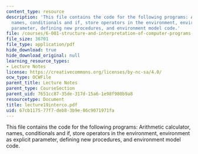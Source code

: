 ```yaml
---
content_type: resource
description: 'This file contains the code for the following programs: Arithmetic calculator,
  names, conditionals and if, store operators in the environment, environment as explicit
  parameter, defining new procedures, and environment model code.'
file: /courses/6-001-structure-and-interpretation-of-computer-programs-spring-2005/67cb117577f7deb83b9e86c9071971fa_lecture19interco.pdf
file_size: 36701
file_type: application/pdf
hide_download: true
hide_download_original: null
learning_resource_types:
- Lecture Notes
license: https://creativecommons.org/licenses/by-nc-sa/4.0/
ocw_type: OCWFile
parent_title: Lecture Notes
parent_type: CourseSection
parent_uid: 7651cc87-35de-317d-15a6-1e98f980b9a8
resourcetype: Document
title: lecture19interco.pdf
uid: 67cb1175-77f7-deb8-3b9e-86c9071971fa
---
```

This file contains the code for the following programs: Arithmetic calculator, names, conditionals and if, store operators in the environment, environment as explicit parameter, defining new procedures, and environment model code.